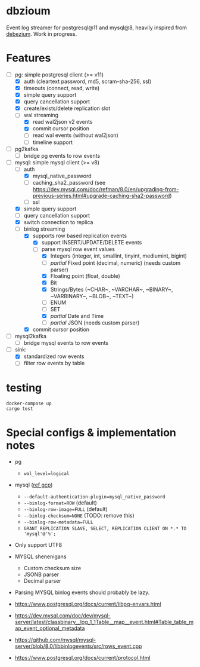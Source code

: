 # dbzioum

Event log streamer for postgresql@11 and mysql@8, heavily inspired from [debezium](https://debezium.io/). Work in progress.

# Features

- [ ] pg: simple postgresql client (>= v11)
  - [x] auth (cleartext password, md5, scram-sha-256, ssl)
  - [x] timeouts (connect, read, write)
  - [x] simple query support
  - [x] query cancellation support
  - [x] create/exists/delete replication slot
  - [ ] wal streaming
    - [x] read wal2json v2 events
    - [x] commit cursor position
    - [ ] read wal events (without wal2json)
    - [ ] timeline support
- [ ] pg2kafka
  - [ ] bridge pg events to row events
- [ ] mysql: simple mysql client (>= v8)
  - [ ] auth
    - [x] mysql_native_password
    - [ ] caching_sha2_password (see https://dev.mysql.com/doc/refman/8.0/en/upgrading-from-previous-series.html#upgrade-caching-sha2-password)
    - [ ] ssl
  - [x] simple query support
  - [ ] query cancellation support
  - [x] switch connection to replica
  - [ ] binlog streaming
    - [x] supports row based replication events
      - [x] support INSERT/UPDATE/DELETE events
      - [ ] parse mysql row event values
        - [x] Integers (integer, int, smallint, tinyint, mediumint, bigint)
        - [ ] _partial_ Fixed point (decimal, numeric) (needs custom parser)
        - [x] Floating point (float, double)
        - [x] Bit
        - [x] Strings/Bytes (~CHAR~, ~VARCHAR~, ~BINARY~, ~VARBINARY~, ~BLOB~, ~TEXT~)
        - [ ] ENUM
        - [ ] SET
        - [x] _partial_ Date and Time
        - [ ] _partial_ JSON (needs custom parser)
    - [x] commit cursor position
- [ ] mysql2kafka
  - [ ] bridge mysql events to row events
- [ ] sink:
  - [x] standardized row events
  - [ ] filter row events by table

# testing

```
docker-compose up
cargo test
```

# Special configs & implementation notes

- pg
  - `wal_level=logical`
- mysql ([ref gcp](https://cloud.google.com/datastream/docs/configure-your-source-mysql-database))

  - `--default-authentication-plugin=mysql_native_password`
  - `--binlog-format=ROW` (default)
  - `--binlog-row-image=FULL` (default)
  - `--binlog-checksum=NONE` (TODO: remove this)
  - `--binlog-row-metadata=FULL`
  - `GRANT REPLICATION SLAVE, SELECT, REPLICATION CLIENT ON *.* TO 'mysql'@'%';`

- Only support UTF8
- MYSQL shenenigans
  - Custom checksum size
  - JSONB parser
  - Decimal parser
- Parsing MYSQL binlog events should probably be lazy.
- https://www.postgresql.org/docs/current/libpq-envars.html
- https://dev.mysql.com/doc/dev/mysql-server/latest/classbinary__log_1_1Table__map__event.html#Table_table_map_event_optional_metadata
- https://github.com/mysql/mysql-server/blob/8.0/libbinlogevents/src/rows_event.cpp
- https://www.postgresql.org/docs/current/protocol.html
